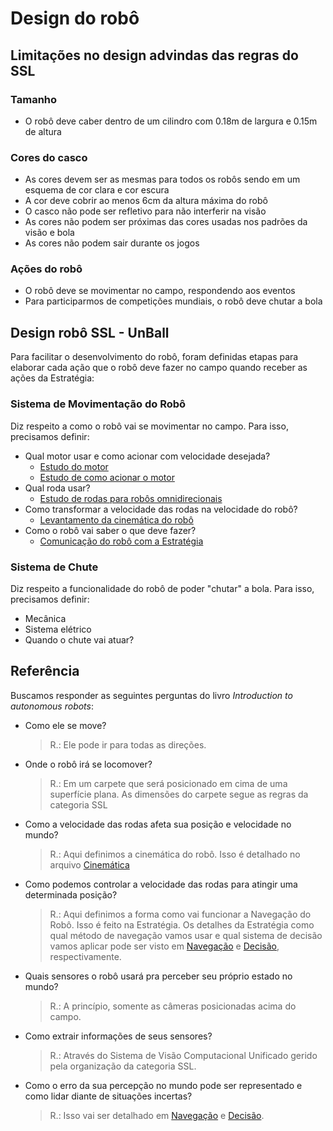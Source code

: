 # Design do robô

## Limitações no design advindas das regras do SSL

### Tamanho 

- O robô deve caber dentro de um cilindro com 0.18m de largura e 0.15m de altura 

### Cores do casco 

- As cores devem ser as mesmas para todos os robôs sendo em um esquema de cor clara e cor escura 
- A cor deve cobrir ao menos 6cm da altura máxima do robô 
- O casco não pode ser refletivo para não interferir na visão 
- As cores não podem ser próximas das cores usadas nos padrões da visão e bola 
- As cores não podem sair durante os jogos 

### Ações do robô 

- O robô deve se movimentar no campo, respondendo aos eventos 
- Para participarmos de competições mundiais, o robô deve chutar a bola 

## Design robô SSL - UnBall

Para facilitar o desenvolvimento do robô, foram definidas etapas para elaborar cada ação que o robô deve fazer no campo quando receber as ações da Estratégia:

### Sistema de Movimentação do Robô

Diz respeito a como o robô vai se movimentar no campo. Para isso, precisamos definir:

- Qual motor usar e como acionar com velocidade desejada?
    - [Estudo do motor](./Motor/Motor.md)
    - [Estudo de como acionar o motor](./Motor/Acionamento-Motor.md)
- Qual roda usar?
    - [Estudo de rodas para robôs omnidirecionais](./Rodas/Estudo-tipo-rodas.md)
- Como transformar a velocidade das rodas na velocidade do robô?
    - [Levantamento da cinemática do robô](./Cinematica/Cinematica-robo.md)
- Como o robô vai saber o que deve fazer?
    - [Comunicação do robô com a Estratégia](./Comunicacao/Comunicacao.md)

### Sistema de Chute

<!-- TODO: incluir links para o sistema de chute -->
Diz respeito a funcionalidade do robô de poder "chutar" a bola. Para isso, precisamos definir:

- Mecânica
- Sistema elétrico
- Quando o chute vai atuar?

## Referência

<!-- TODO: arrumar referencia pro livro -->
Buscamos responder as seguintes perguntas do livro _Introduction to autonomous robots_: 

- Como ele se move?
    > R.: Ele pode ir para todas as direções.

- Onde o robô irá se locomover?
    > R.: Em um carpete que será posicionado em cima de uma superfície plana. As dimensões do carpete segue as regras da categoria SSL 

- Como a velocidade das rodas afeta sua posição e velocidade no mundo?  
    > R.: Aqui definimos a cinemática do robô. Isso é detalhado no arquivo [Cinemática](./Cinematica/Cinematica-robo.md)

- Como podemos controlar a velocidade das rodas para atingir uma determinada posição? 
    > R.: Aqui definimos a forma como vai funcionar a Navegação do Robô. Isso é feito na Estratégia. Os detalhes da Estratégia como qual método de navegação vamos usar e qual sistema de decisão vamos aplicar pode ser visto em [Navegação](./Estrategia/Navegacao.md) e [Decisão](./Estrategia/Decisao.md), respectivamente.

- Quais sensores o robô usará pra perceber seu próprio estado no mundo? 
    > R.: A princípio, somente as câmeras posicionadas acima do campo. 

- Como extrair informações de seus sensores?
    > R.: Através do Sistema de Visão Computacional Unificado gerido pela organização da categoria SSL. 

- Como o erro da sua percepção no mundo pode ser representado e como lidar diante de situações incertas? 
    > R.: Isso vai ser detalhado em [Navegação](./Estrategia/Navegacao.md) e [Decisão](./Estrategia/Decisao.md).

